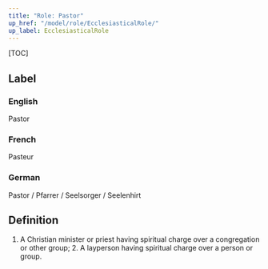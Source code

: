 ```yaml
---
title: "Role: Pastor"
up_href: "/model/role/EcclesiasticalRole/"
up_label: EcclesiasticalRole
---
```


[TOC]

## Label

### English
Pastor

### French
Pasteur

### German
Pastor / 
Pfarrer /
Seelsorger /
Seelenhirt

## Definition
1. A Christian minister or priest having spiritual charge over a congregation or other group; 2. A layperson having spiritual charge over a person or group.
